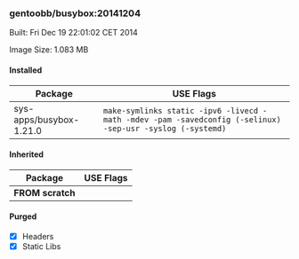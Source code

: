 ### gentoobb/busybox:20141204
Built: Fri Dec 19 22:01:02 CET 2014

Image Size: 1.083 MB
#### Installed
Package | USE Flags
--------|----------
sys-apps/busybox-1.21.0 | `make-symlinks static -ipv6 -livecd -math -mdev -pam -savedconfig (-selinux) -sep-usr -syslog (-systemd)`
#### Inherited
Package | USE Flags
--------|----------
**FROM scratch** |
#### Purged
- [x] Headers
- [x] Static Libs
